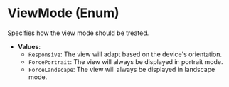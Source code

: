 # ViewMode (Enum)

Specifies how the view mode should be treated.

- **Values**:
  - `Responsive`: The view will adapt based on the device's orientation.
  - `ForcePortrait`: The view will always be displayed in portrait mode.
  - `ForceLandscape`: The view will always be displayed in landscape mode.
